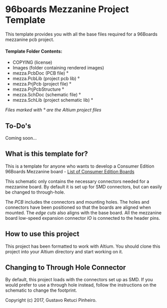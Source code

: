 # 96boards Mezzanine Project Template

This template provides you with all the base files required for 
a 96Boards mezzanine pcb project.

#### Template Folder Contents:

- COPYING (license)
- Images (folder containing rendered images)
- mezza.PcbDoc (PCB file) °
- mezza.PcbLib (project pcb lib) °
- mezza.PrjPcb (project file) °
- mezza.PrjPcbStructure °
- mezza.SchDoc (schematic file) °
- mezza.SchLib  (project schematic lib) °

*Files marked with ° are the Altium project files*

## To-Do's

Coming soon...

## What is this template for?

This is a template for anyone who wants to develop a Consumer Edition 96Boards
Mezzanine board - [List of Consumer Edition Boards](https://www.96boards.org/products/ce/)

This schematic only contains the necessary connectors needed
for a mezzanine board. By default it is set up for SMD connectors, but
can easily be changed to through-hole.

The <em>PCB</em> includes the connectors and mounting holes. The holes
and connectors have been positioned so that the boards are aligned when
mounted. The <em>edge cuts</em> also aligns with the base board. All the
mezzanine board low-speed expansion connector <em>IO</em> is connected
to the header pins.

## How to use this project

This project has been formatted to work with Altium. You should clone this 
project into your Altium directory and start working on it.



## Changing to Through Hole Connector

By default, this project loads with the connectors set up as SMD. If you
would prefer to use a through hole instead, follow the instructions on
the schematic to change the footprint.

Copyright (c) 2017, Gustavo Retuci Pinheiro.
